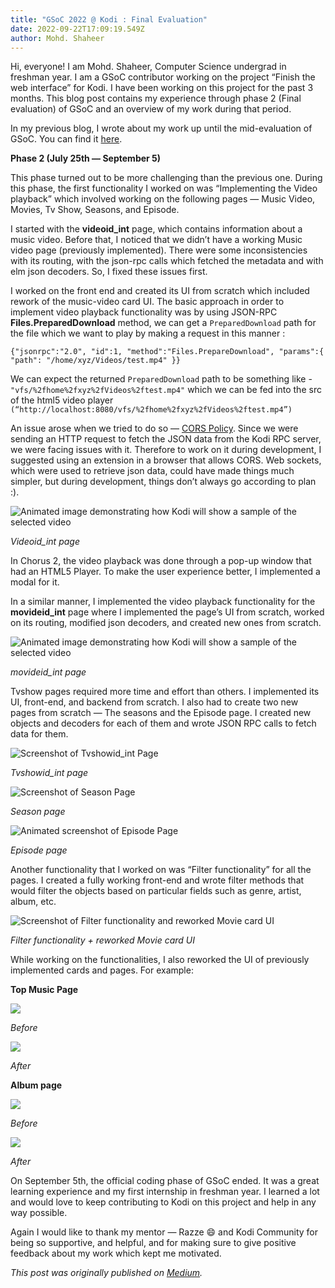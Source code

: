 ```yaml
---
title: "GSoC 2022 @ Kodi : Final Evaluation"
date: 2022-09-22T17:09:19.549Z
author: Mohd. Shaheer
---
```

Hi, everyone! I am Mohd. Shaheer, Computer Science undergrad in freshman year. I am a GSoC contributor working on the project “Finish the web interface” for Kodi. I have been working on this project for the past 3 months. This blog post contains my experience through phase 2 (Final evaluation) of GSoC and an overview of my work during that period.

In my previous blog, I wrote about my work up until the mid-evaluation of GSoC. You can find it [here](https://medium.com/@mshaheer2003/gsoc-2022-kodi-mid-term-evaluation-bb0167390d21).

**Phase 2 (July 25th — September 5)**

This phase turned out to be more challenging than the previous one.
During this phase, the first functionality I worked on was “Implementing the Video playback” which involved working on the following pages — Music Video, Movies, Tv Show, Seasons, and Episode.

I started with the **videoid_int** page, which contains information about a music video. Before that, I noticed that we didn’t have a working Music video page (previously implemented). There were some inconsistencies with its routing, with the json-rpc calls which fetched the metadata and with elm json decoders. So, I fixed these issues first.

I worked on the front end and created its UI from scratch which included rework of the music-video card UI. The basic approach in order to implement video playback functionality was by using JSON-RPC **Files.PreparedDownload** method, we can get a `PreparedDownload` path for the file which we want to play by making a request in this manner :

`{"jsonrpc":"2.0", "id":1, "method":"Files.PrepareDownload", "params":{ "path": "/home/xyz/Videos/test.mp4" }}`

We can expect the returned `PreparedDownload` path to be something like - `"vfs/%2fhome%2fxyz%2fVideos%2ftest.mp4"` which we can be fed into the src of the html5 video player
`(“http://localhost:8080/vfs/%2fhome%2fxyz%2fVideos%2ftest.mp4”)`

An issue arose when we tried to do so — [CORS Policy](https://developer.mozilla.org/en-US/docs/Web/HTTP/CORS). Since we were sending an HTTP request to fetch the JSON data from the Kodi RPC server, we were facing issues with it. Therefore to work on it during development, I suggested using an extension in a browser that allows CORS. Web sockets, which were used to retrieve json data, could have made things much simpler, but during development, things don’t always go according to plan :).

![Animated image demonstrating how Kodi will show a sample of the selected video](/images/blog/mohdshaheer1-720x350.webp "Videoid_int page")

*Videoid_int page* 

In Chorus 2, the video playback was done through a pop-up window that had an HTML5 Player. To make the user experience better, I implemented a modal for it.

In a similar manner, I implemented the video playback functionality for the **movideid_int** page where I implemented the page’s UI from scratch, worked on its routing, modified json decoders, and created new ones from scratch.

![Animated image demonstrating how Kodi will show a sample of the selected video](/images/blog/mohdshaheer2-600x320.gif "Movideid_int Page")

*movideid_int page*

Tvshow pages required more time and effort than others. I implemented its UI, front-end, and backend from scratch. I also had to create two new pages from scratch — The seasons and the Episode page. I created new objects and decoders for each of them and wrote JSON RPC calls to fetch data for them.

![Screenshot of Tvshowid_int Page](/images/blog/mohdshaheer3-720x355.png "Tvshowid_int Page")

*Tvshowid_int page*

![Screenshot of Season Page](/images/blog/mohdshaheer4-720x350.png "Season Page")

*Season page*

![Animated screenshot of Episode Page](/images/blog/mohdshaheer5-600x287.gif "Episode Page")

*Episode page*

Another functionality that I worked on was “Filter functionality” for all the pages. I created a fully working front-end and wrote filter methods that would filter the objects based on particular fields such as genre, artist, album, etc.

![Screenshot of Filter functionality and reworked Movie card UI](/images/blog/mohdshaheer6-720x350.png "Filter functionality and reworked Movie card UI")

*Filter functionality + reworked Movie card UI*

While working on the functionalities, I also reworked the UI of previously implemented cards and pages. For example:

**Top Music Page**

![](/images/blog/mohdshaheer7-720x350.png)

*Before*

![](/images/blog/mohdshaheer8-720x350.png)

*After*

**Album page**

![](/images/blog/mohdshaheer9-720x350.png)

*Before*

![](/images/blog/mohdshaheer10-720x354.png)

*After*

On September 5th, the official coding phase of GSoC ended. It was a great learning experience and my first internship in freshman year. I learned a lot and would love to keep contributing to Kodi on this project and help in any way possible.

Again I would like to thank my mentor — Razze 😄 and Kodi Community for being so supportive, and helpful, and for making sure to give positive feedback about my work which kept me motivated.

*T﻿his post was originally published on [Medium](https://medium.com/@mshaheer2003/gsoc-2022-kodi-final-evaluation-43ff20a51f17).*